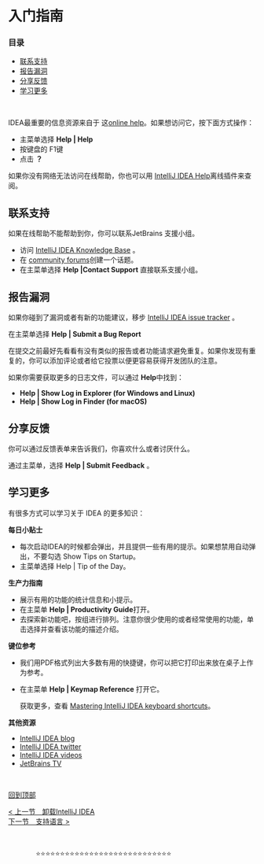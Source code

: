 # 入门指南

### 目录

- [联系支持](#联系支持)
- [报告漏洞](#报告漏洞)
- [分享反馈](#分享反馈)
- [学习更多](#学习更多)

&nbsp;

IDEA最重要的信息资源来自于 这[online help](https://www.jetbrains.com/help/idea)。如果想访问它，按下面方式操作：

- 主菜单选择 **Help | Help**
- 按键盘的 F1键
- 点击 **？**

如果你没有网络无法访问在线帮助，你也可以用 [IntelliJ IDEA Help](https://plugins.jetbrains.com/plugin/10260-intellij-idea-help?_ga=2.141441266.1170562546.1571753437-488518170.1551947661)离线插件来查阅。



## 联系支持

如果在线帮助不能帮助到你，你可以联系JetBrains 支援小组。

- 访问 [IntelliJ IDEA Knowledge Base](https://intellij-support.jetbrains.com/hc/en-us?_ga=2.117439302.1170562546.1571753437-488518170.1551947661) 。
- 在 [community forums](https://intellij-support.jetbrains.com/hc/en-us/community/topics/?_ga=2.238493632.1170562546.1571753437-488518170.1551947661)创建一个话题。
- 在主菜单选择 **Help |Contact Support** 直接联系支援小组。



## 报告漏洞

如果你碰到了漏洞或者有新的功能建议，移步 [IntelliJ IDEA issue tracker](https://youtrack.jetbrains.com/issues/IDEA) 。

在主菜单选择 **Help | Submit a Bug Report**

在提交之前最好先看看有没有类似的报告或者功能请求避免重复。如果你发现有重复的，你可以添加评论或者给它投票以便更容易获得开发团队的注意。

如果你需要获取更多的日志文件，可以通过 **Help**中找到：

- **Help | Show Log in Explorer (for Windows and Linux)**
- **Help | Show Log in Finder (for macOS)**



## 分享反馈

你可以通过反馈表单来告诉我们，你喜欢什么或者讨厌什么。

通过主菜单，选择 **Help | Submit Feedback** 。



## 学习更多

有很多方式可以学习关于 IDEA 的更多知识：

**每日小贴士**

- 每次启动IDEA的时候都会弹出，并且提供一些有用的提示。如果想禁用自动弹出，不要勾选 Show Tips on Startup。
- 主菜单选择 Help | Tip of the Day。

**生产力指南**

- 展示有用的功能的统计信息和小提示。
- 在主菜单 **Help | Productivity Guide**打开。
- 去探索新功能吧，按组进行排列。注意你很少使用的或者经常使用的功能，单击选择并查看该功能的描述介绍。

**键位参考**

- 我们用PDF格式列出大多数有用的快捷键，你可以把它打印出来放在桌子上作为参考。

- 在主菜单  **Help | Keymap Reference** 打开它。

  获取更多，查看 [Mastering IntelliJ IDEA keyboard shortcuts](https://www.jetbrains.com/help/idea/2019.1/mastering-keyboard-shortcuts.html?utm_campaign=IU&utm_content=2019.1&utm_medium=link&utm_source=product)。

**其他资源**

- [IntelliJ IDEA blog](https://blog.jetbrains.com/idea)
- [IntelliJ IDEA twitter](https://twitter.com/intellijidea)
- [IntelliJ IDEA videos](https://www.youtube.com/user/intellijideavideo)
- [JetBrains TV](https://www.youtube.com/user/JetBrainsTV)

&nbsp;

[回到顶部](#目录)

[< 上一节　卸载IntelliJ IDEA](/A.安装IntelliJIDEA/E.卸载IntelliJIDEA.md) 　　　　　　　　　　　　　　　　　　　　　　　　　　　　 [下一节　支持语言 >](/B.入门指南/B.支持语言.md)

&nbsp;

　　　　:star::star::star::star::star::star::star::star::star::star::star::star::star::star::star::star::star::star::star::star::star::star::star::star::star::star::star::star:

